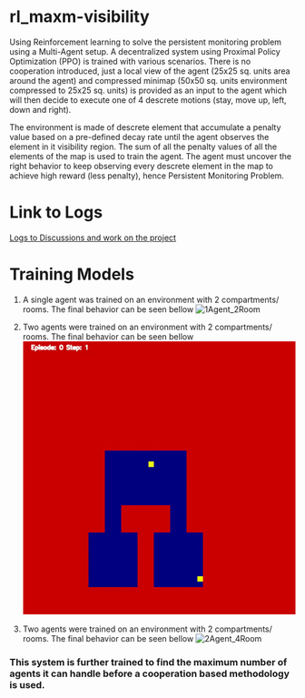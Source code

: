 # rl_maxm-visibility
Using Reinforcement learning to solve the persistent monitoring problem using a Multi-Agent setup. A decentralized system using Proximal Policy Optimization (PPO) is trained with various scenarios. There is no cooperation introduced, just a local view of the agent (25x25 sq. units area around the agent) and compressed minimap (50x50 sq. units environment compressed to 25x25 sq. units) is provided as an input to the agent which will then decide to execute one of 4 descrete motions (stay, move up, left, down and right).

The environment is made of descrete element that accumulate a penalty value based on a pre-defined decay rate until the agent observes the element in it visibility region. The sum of all the penalty values of all the elements of the map is used to train the agent. The agent must uncover the right behavior to keep observing every descrete element in the map to achieve high reward (less penalty), hence Persistent Monitoring Problem.

# Link to Logs
[Logs to Discussions and work on the project](https://drive.google.com/open?id=1MSeY968ifq7bBtcaZ7DvFnWGinB2aJC3II-zEnzQXVM)

# Training Models
1. A single agent was trained on an environment with 2 compartments/ rooms. The final behavior can be seen bellow
![1Agent_2Room](https://github.com/amrish1222/rl_multi_agent/blob/4_room/results/1Agent_2Room.gif)

2. Two agents were trained on an environment with 2 compartments/ rooms. The final behavior can be seen bellow
![2Agent_2Room](https://github.com/amrish1222/rl_multi_agent/blob/4_room/results/2Agent_2Room.gif)

3. Two agents were trained on an environment with 2 compartments/ rooms. The final behavior can be seen bellow
![2Agent_4Room](https://github.com/amrish1222/rl_multi_agent/blob/4_room/results/2Agent_4Room.gif)

### This system is further trained to find the maximum number of agents it can handle before a cooperation based methodology is used.
